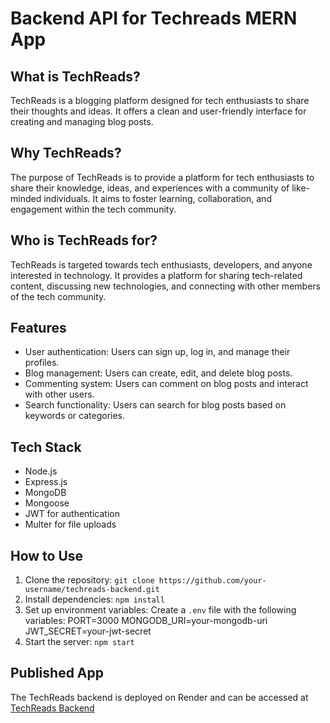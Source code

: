 # Backend API for Techreads MERN App

## What is TechReads?

TechReads is a blogging platform designed for tech enthusiasts to share their thoughts and ideas. It offers a clean and user-friendly interface for creating and managing blog posts.

## Why TechReads?

The purpose of TechReads is to provide a platform for tech enthusiasts to share their knowledge, ideas, and experiences with a community of like-minded individuals. It aims to foster learning, collaboration, and engagement within the tech community.

## Who is TechReads for?

TechReads is targeted towards tech enthusiasts, developers, and anyone interested in technology. It provides a platform for sharing tech-related content, discussing new technologies, and connecting with other members of the tech community.

## Features

- User authentication: Users can sign up, log in, and manage their profiles.
- Blog management: Users can create, edit, and delete blog posts.
- Commenting system: Users can comment on blog posts and interact with other users.
- Search functionality: Users can search for blog posts based on keywords or categories.

## Tech Stack

- Node.js
- Express.js
- MongoDB
- Mongoose
- JWT for authentication
- Multer for file uploads

## How to Use

1. Clone the repository: `git clone https://github.com/your-username/techreads-backend.git`
2. Install dependencies: `npm install`
3. Set up environment variables: Create a `.env` file with the following variables:
   PORT=3000
   MONGODB_URI=your-mongodb-uri
   JWT_SECRET=your-jwt-secret
4. Start the server: `npm start`

## Published App

The TechReads backend is deployed on Render and can be accessed at [TechReads Backend](https://api-techreads.onrender.com)

